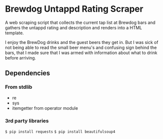 # Brewdog Untappd Rating Scraper

A web scraping script that collects the current tap list at Brewdog bars and gathers the untappd rating and description and renders into a HTML template.

I enjoy the BrewDog drinks and the guest beers they get in. But I was sick of not being able to read the small beer menu's and confusing sign behind the bars, that I made sure that I was armed with information about what to drink before arriving.

## Dependencies

### From stdlib

* re
* sys
* itemgetter from operator module

### 3rd party libraries

`$ pip install requests`
`$ pip install beautifulsoup4`
